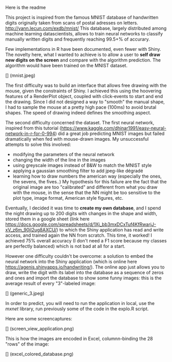 Here is the readme

This project is inspired from the famous MNIST database of handwritten digits originally taken from scans of postal adresses on letters.
http://yann.lecun.com/exdb/mnist/
This database, largely distributed among machine learning datascientists, allows to train neural networks to classify manually written digits and frequently reaching 99.5+% of accurary.

Few implementations in R have been documented, even fewer with Shiny. The novelty here, what I wanted to achieve is to allow a user to **self draw new digits on the screen** and compare with the algorithm prediction. The algorithm would have been trained on the MNIST dataset.

[] (mnist.jpeg)

The first difficulty was to build an interface that allows free drawing with the mouse, given the constraints of Shiny. I achieved this using the hoovering features of a RenderPlot object, coupled with click-events to start and end the drawing. Since I did not designed a way to "smooth" the manual shape, I had to sample the mouse at a pretty high pace (100ms) to avoid brutal shapes. The speed of drawing indeed defines the smoothing aspect. 

The second difficulty concerned the dataset. The first neural network, inspired from this tutorial (https://www.kaggle.com/dhinar1991/easy-neural-network-in-r-for-0-994) did a great job predicting MNIST images but failed dramatically when fed with mouse-drawn images. My unsuccessful attempts to solve this involved:
- modifying the parameters of the neural network
- changing the width of the line in the images
- using greyscale images instead of B&W to match the MNIST style
- applying a gaussian smoothing filter to add jpeg-like dégradé
- learning how to draw numbers the american way (especially the ones, the sevens, the fives..)
My hypothesis for this failure are the fact that the original image are too "calibrated" and different from what you draw with the mouse, in the sense that the NN might be too sensitive to the plot type, image format, American style figures, etc.

Eventually, I decided it was time to **create my own database**, and I spend the night drawing up to 200 digits with changes in the shape and width, stored them in a google sheet (link here https://docs.google.com/spreadsheets/d/1Xj_bb3mxDCxTuf4KfRwarjJ-xV_z6m_90jI2ug8AXCU/) to which the Shiny application has read and write access, and trained again the NN from scratch. This time, it worked! I achieved 75% overall accuracy (I don't need a F1 score because my classes are perfectly balanced) which is not bad at all for a start. 

However one difficulty couldn't be overcome: a solution to embed the neural network into the Shiny application (which is online here https://agenis.shinyapps.io/handwriting/). The online app just allows you to draw, write the digit with its label into the database as a sequence of zeros and ones and import the database to show some funny images: this is the average result of every "3"-labeled image:

[] (generic_3.jpeg)

In order to predict, you will need to run the application in local, use the *mxnet* library, run previously some of the code in the explo.R script.

Here are some screencaptures:

[] (screen_view_application.png)

This is how the images are encoded in Excel, columnn-binding the 28 "rows" of the image:

[] (excel_colored_database.png)


